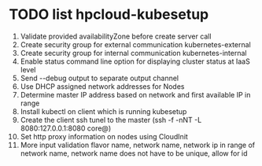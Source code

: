 TODO list hpcloud-kubesetup
===========================

1. Validate provided availabilityZone before create server call
2. Create security group for external communication kubernetes-external
3. Create security group for internal communication kubernetes-internal
4. Enable status command line option for displaying cluster status at IaaS level
5. Send --debug output to separate output channel
6. Use DHCP assigned network addresses for Nodes
7. Determine master IP address based on network and first available IP in range
8. Install kubectl on client which is running kubesetup
9. Create the client ssh tunel to the master (ssh -f -nNT -L 8080:127.0.0.1:8080 core@<master-public-ip>)
10. Set http proxy information on nodes using CloudInit
11. More input validation flavor name, network name, network ip in range of network name, network name does not have to be unique, allow for id

